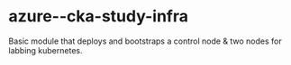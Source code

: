 # azure--cka-study-infra
Basic module that deploys and bootstraps a control node &amp; two nodes for labbing kubernetes.
